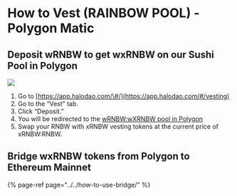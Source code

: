 # How to Vest \(RAINBOW POOL\) - Polygon Matic

## Deposit wRNBW to get wxRNBW on our Sushi Pool in Polygon

![](../../../.gitbook/assets/how-to-vest-deposit-rnbw-polygon.gif)

1. Go to [https://app.halodao.com/\#/](https://app.halodao.com/#/vesting)
2. Go to the “Vest” tab. 
3. Click “Deposit.”
4. You will be redirected to the [wRNBW:wXRNBW pool in Polygon](https://app.sushi.com/swap?inputCurrency=0x18e7bdb379928a651f093ef1bc328889b33a560c&outputCurrency=0xc104e54803aba12f7a171a49ddc333da39f47193)
5. Swap your RNBW with xRNBW vesting tokens at the current price of xRNBW:RNBW.

## Bridge wxRNBW tokens from Polygon to Ethereum Mainnet

{% page-ref page="../../how-to-use-bridge/" %}





